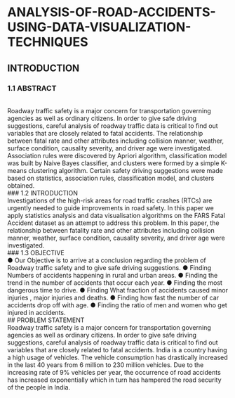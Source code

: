 # ANALYSIS-OF-ROAD-ACCIDENTS-USING-DATA-VISUALIZATION-TECHNIQUES
## INTRODUCTION
### 1.1 ABSTRACT
<br>
Roadway traffic safety is a major concern for transportation governing agencies as well as
ordinary citizens. In order to give safe driving suggestions, careful analysis of roadway traffic
data is critical to find out variables that are closely related to fatal accidents. The relationship
between fatal rate and other attributes including collision manner, weather, surface condition,
causality severity, and driver age were investigated.
</br>
Association rules were discovered by Apriori algorithm, classification model was built by Naive
Bayes classifier, and clusters were formed by a simple K-means clustering algorithm. Certain
safety driving suggestions were made based on statistics, association rules, classification model,
and clusters obtained.
</br>
### 1.2 INTRODUCTION
<br>
Investigations of the high-risk areas for road traffic crashes (RTCs) are urgently needed to guide
improvements in road safety. In this paper we apply statistics analysis and data visualisation
algorithms on the FARS Fatal Accident dataset as an attempt to address this problem. In this
paper, the relationship between fatality rate and other attributes including collision manner,
weather, surface condition, causality severity, and driver age were investigated.
<br>
### 1.3 OBJECTIVE
<br>
● Our Objective is to arrive at a conclusion regarding the problem of Roadway traffic safety and to give safe driving suggestions.
● Finding Numbers of accidents happening in rural and urban areas.
● Finding the trend in the number of accidents that occur each year.
● Finding the most dangerous time to drive.
● Finding What fraction of accidents caused minor injuries , major injuries and deaths.
● Finding how fast the number of car accidents drop off with age.
● Finding the ratio of men and women who get injured in accidents.
<br>
## PROBLEM STATEMENT
<br>
Roadway traffic safety is a major concern for transportation governing agencies as well as
ordinary citizens. In order to give safe driving suggestions, careful analysis of roadway traffic
data is critical to find out variables that are closely related to fatal accidents. India is a country
having a high usage of vehicles. The vehicle consumption has drastically increased in the last 40
years from 6 million to 230 million vehicles. Due to the increasing rate of 9% vehicles per year,
the occurrence of road accidents has increased exponentially which in turn has hampered the
road security of the people in India.
